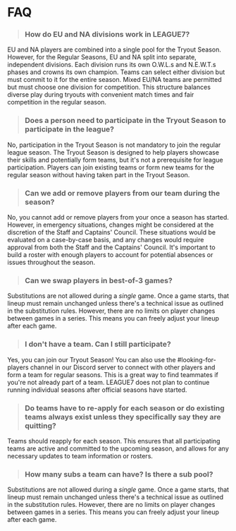 # FAQ

> ### How do EU and NA divisions work in LEAGUE7?
EU and NA players are combined into a single pool for the Tryout Season. However, for the Regular Seasons, EU and NA split into separate, independent divisions. Each division runs its own O.W.L.s and N.E.W.T.s phases and crowns its own champion. Teams can select either division but must commit to it for the entire season. Mixed EU/NA teams are permitted but must choose one division for competition. This structure balances diverse play during tryouts with convenient match times and fair competition in the regular season.

> ### Does a person need to participate in the Tryout Season to participate in the league?
No, participation in the Tryout Season is not mandatory to join the regular league season. The Tryout Season is designed to help players showcase their skills and potentially form teams, but it's not a prerequisite for league participation. Players can join existing teams or form new teams for the regular season without having taken part in the Tryout Season.

> ### Can we add or remove players from our team during the season?
No, you cannot add or remove players from your once a season has started. However, in emergency situations, changes might be considered at the discretion of the Staff and Captains' Council. These situations would be evaluated on a case-by-case basis, and any changes would require approval from both the Staff and the Captains' Council. It's important to build a roster with enough players to account for potential absences or issues throughout the season.

> ### Can we swap players in best-of-3 games?
Substitutions are not allowed during a <i>single</i> game. Once a game starts, that lineup must remain unchanged unless there's a technical issue as outlined in the substitution rules. However, there are no limits on player changes between games in a series. This means you can freely adjust your lineup after each game.

> ### I don't have a team. Can I still participate?
Yes, you can join our Tryout Season! You can also use the #looking-for-players channel in our Discord server to connect with other players and form a team for regular seasons. This is a great way to find teammates if you're not already part of a team. LEAGUE7 does not plan to continue running individual seasons after official seasons have started.

> ### Do teams have to re-apply for each season or do existing teams always exist unless they specifically say they are quitting?
Teams should reapply for each season. This ensures that all participating teams are active and committed to the upcoming season, and allows for any necessary updates to team information or rosters.

> ### How many subs a team can have? Is there a sub pool?
Substitutions are not allowed during a <i>single</i> game. Once a game starts, that lineup must remain unchanged unless there's a technical issue as outlined in the substitution rules. However, there are no limits on player changes between games in a series. This means you can freely adjust your lineup after each game.
